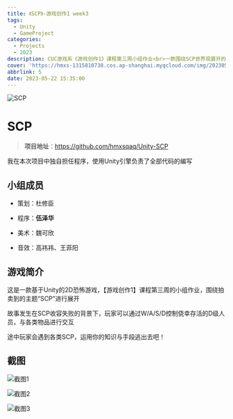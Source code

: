 ```yaml
---
title: 《SCP》-游戏创作1 week3
tags:
  - Unity
  - GameProject
categories:
  - Projects
  - 2023
description: CUC游戏系《游戏创作1》课程第三周小组作业<br>一款围绕SCP世界观展开的2D恐怖游戏
cover: 'https://hmxs-1315810738.cos.ap-shanghai.myqcloud.com/img/202305221534305.jpg'
abbrlink: 5
date: 2023-05-22 15:35:00
---
```


![SCP](https://hmxs-1315810738.cos.ap-shanghai.myqcloud.com/img/202305221534305.jpg)

# SCP

> **项目地址**：https://github.com/hmxsqaq/Unity-SCP

我在本次项目中独自担任程序，使用Unity引擎负责了全部代码的编写

## 小组成员

- 策划：杜修臣

- 程序：**伍泽华**

- 美术：魏可欣

- 音效：高祎祎、王菲阳


## 游戏简介

这是一款基于Unity的2D恐怖游戏，【游戏创作1】课程第三周的小组作业，围绕拍卖到的主题“SCP”进行展开

故事发生在SCP收容失败的背景下，玩家可以通过W/A/S/D控制侥幸存活的D级人员，与各类物品进行交互

途中玩家会遇到各类SCP，运用你的知识与手段逃出去吧！

## 截图

![截图1](https://hmxs-1315810738.cos.ap-shanghai.myqcloud.com/img/202305221535994.png)

![截图2](https://hmxs-1315810738.cos.ap-shanghai.myqcloud.com/img/202305221535175.png)

![截图3](https://hmxs-1315810738.cos.ap-shanghai.myqcloud.com/img/202305221535877.png)
